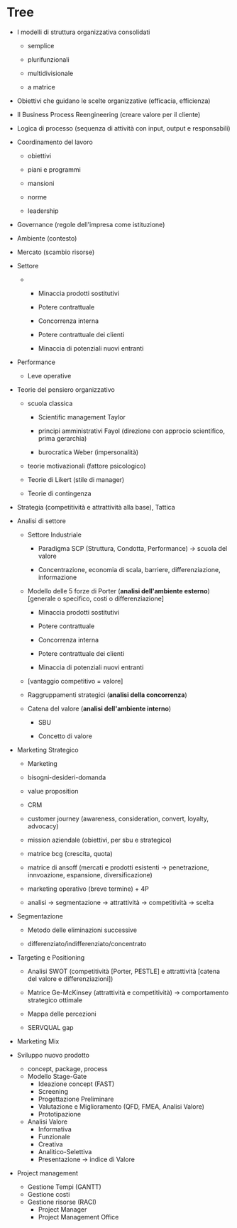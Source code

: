 # Tree

- I modelli di struttura organizzativa consolidati
  
  - semplice
  
  - plurifunzionali
  
  - multidivisionale
  
  - a matrice

- Obiettivi che guidano le scelte organizzative (efficacia, efficienza)

- Il Business Process Reengineering (creare valore per il cliente)

- Logica di processo (sequenza di attività con input, output e responsabili)

- Coordinamento del lavoro
  
  - obiettivi
  
  - piani e programmi
  
  - mansioni
  
  - norme
  
  - leadership

- Governance (regole dell'impresa come istituzione)

- Ambiente (contesto)

- Mercato (scambio risorse)

- Settore
  
  - - Minaccia prodotti sostitutivi
    
    - Potere contrattuale
    
    - Concorrenza interna
    
    - Potere contrattuale dei clienti
    
    - Minaccia di potenziali nuovi entranti

- Performance
  
  - Leve operative

- Teorie del pensiero organizzativo
  
  - scuola classica
    
    - Scientific management Taylor
    
    - principi amministrativi Fayol (direzione con approcio scientifico, prima gerarchia)
    
    - burocratica Weber (impersonalità)
  
  - teorie motivazionali (fattore psicologico)
  
  - Teorie di Likert (stile di manager)
  
  - Teorie di contingenza

- Strategia (competitività e attrattività alla base), Tattica

- Analisi di settore
  
  - Settore Industriale
    
    - Paradigma SCP (Struttura, Condotta, Performance) -> scuola del valore
    
    - Concentrazione, economia di scala, barriere, differenziazione, informazione
  
  - Modello delle 5 forze di Porter (**analisi dell'ambiente esterno**) [generale o specifico, costi o differenziazione]
    
    - Minaccia prodotti sostitutivi
    
    - Potere contrattuale
    
    - Concorrenza interna
    
    - Potere contrattuale dei clienti
    
    - Minaccia di potenziali nuovi entranti
  
  - [vantaggio competitivo = valore]
  
  - Raggruppamenti strategici (**analisi della concorrenza**)
  
  - Catena del valore (**analisi dell'ambiente interno**)
    
    - SBU
    
    - Concetto di valore

- Marketing Strategico
  
  - Marketing
  
  - bisogni-desideri-domanda
  
  - value  proposition
  
  - CRM
  
  - customer journey (awareness, consideration, convert, loyalty, advocacy)
  
  - mission aziendale (obiettivi, per sbu e strategico)
  
  - matrice bcg (crescita, quota)
  
  - matrice di ansoff (mercati e prodotti esistenti -> penetrazione, innvoazione, espansione, diversificazione)
  
  - marketing operativo (breve termine) + 4P
  
  - analisi -> segmentazione -> attrattività -> competitività -> scelta

- Segmentazione 
  
  - Metodo delle eliminazioni successive
  
  - differenziato/indifferenziato/concentrato

- Targeting e Positioning
  
  - Analisi SWOT (competitività [Porter, PESTLE] e attrattività [catena del valore e differenziazioni])
  
  - Matrice Ge-McKinsey (attrattività e competitività) -> comportamento strategico ottimale
  
  - Mappa delle percezioni
  
  - SERVQUAL gap

- Marketing Mix

- Sviluppo nuovo prodotto
  
  - concept, package, process
  - Modello Stage-Gate
    - Ideazione concept (FAST)
    - Screening
    - Progettazione Preliminare
    - Valutazione e Miglioramento (QFD, FMEA, Analisi Valore)
    - Prototipazione
  - Analisi Valore
    - Informativa
    - Funzionale
    - Creativa
    - Analitico-Selettiva
    - Presentazione -> indice di Valore

- Project management
  
  - Gestione Tempi (GANTT)
  - Gestione costi 
  - Gestione risorse (RACI)
    - Project Manager
    - Project Management Office
